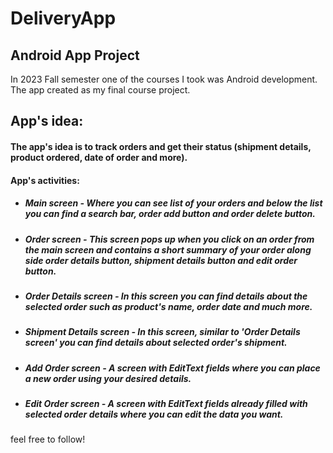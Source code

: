 # DeliveryApp
## Android App Project
In 2023 Fall semester one of the courses I took was Android development.
The app created as my final course project.

## App's idea: 
#### The app's idea is to track orders and get their status (shipment details, product ordered, date of order and more).

#### App's activities:

* ##### Main screen - Where you can see list of your orders and below the list you can find a search bar, order add button and order delete button.
* ##### Order screen - This screen pops up when you click on an order from the main screen and contains a short summary of your order along side order details button, shipment details button and edit order button.
* ##### Order Details screen - In this screen you can find details about the selected order such as product's name, order date and much more.
* ##### Shipment Details screen - In this screen, similar to 'Order Details screen' you can find details about selected order's shipment.
* ##### Add Order screen - A screen with EditText fields where you can place a new order using your desired details.
* ##### Edit Order screen - A screen with EditText fields already filled with selected order details where you can edit the data you want.

feel free to follow!

